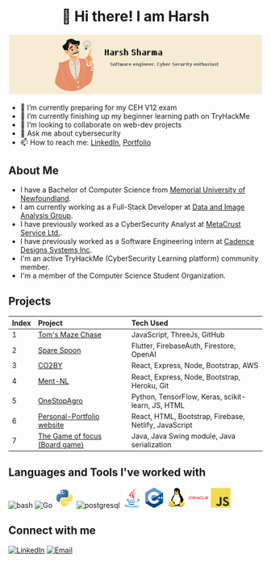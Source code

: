 <h1 align="center"> 👋  Hi there! I am Harsh </h1>

<img src="./images/Harsh Sharma.svg" alt="Harsh Sharma banner">

- 🔭 I’m currently preparing for my CEH V12 exam
- 🌱 I’m currently finishing up my beginner learning path on TryHackMe
- 👯 I’m looking to collaborate on web-dev projects
- 💬 Ask me about cybersecurity
- 📫 How to reach me: [LinkedIn](https://www.linkedin.com/in/king-knight-harsh/), [Portfolio](https://hsharma.info/)

## About Me

- I have a Bachelor of Computer Science from [Memorial University of Newfoundland](https://mun.ca/).
- I am currently working as a Full-Stack Developer at [Data and Image Analysis Group](https://diaglab.cs.mun.ca/).
- I have previously worked as a CyberSecurity Analyst at [MetaCrust Service Ltd.](https://www.metacrust.ca/).
- I have previously worked as a Software Engineering intern at [Cadence Designs Systems Inc](https://www.cadence.com/en_US/home.html).
- I'm an active TryHackMe (CyberSecurity Learning platform) community member.
- I'm a member of the Computer Science Student Organization.

## Projects

| Index | Project                                                                                       | Tech Used                                             |
| :---- | :-------------------------------------------------------------------------------------------- | :---------------------------------------------------- |
| 1     | [Tom's Maze Chase](https://project.hsharma.info/)                                             | JavaScript, ThreeJs, GitHub                           |
| 2     | [Spare Spoon](https://youtube.com/watch?v=11lew5w7Lvs)                                        | Flutter, FirebaseAuth, Firestore, OpenAI              |
| 3     | [CO2BY](https://devpost.com/software/co2by)                                                   | React, Express, Node, Bootstrap, AWS                  |
| 4     | [Ment-NL](https://projectone.hsharma.info)                                                    | React, Express, Node, Bootstrap, Heroku, Git          |
| 5     | [OneStopAgro](https://devpost.com/software/one-stop-agro)                                     | Python, TensorFlow, Keras, scikit-learn, JS, HTML     |
| 6     | [Personal-Portfolio website](https://hsharma.info)                                            | React, HTML, Bootstrap, Firebase, Netlify, JavaScript |
| 7     | [The Game of focus (Board game)](https://github.com/king-knight-harsh/comp2005-fall21-group4) | Java, Java Swing module, Java serialization           |

## Languages and Tools I've worked with

<div style="text-align: left;">
  <img src="https://skorpil.cz/sites/default/files/2022-01/1200px-Bash_Logo_Colored.svg_.png" alt="bash" width="40" height="40" />
  <img src="https://go.dev/images/go-logo-white.svg" alt="Go" width="40" height="40" />
  <img src="https://raw.githubusercontent.com/devicons/devicon/master/icons/python/python-original.svg" alt="python" width="40" height="40" />
  <img src="https://www.postgresql.org/media/img/about/press/elephant.png" alt="postgresql" width="40" height="40" />
  <img src="https://raw.githubusercontent.com/devicons/devicon/master/icons/java/java-original.svg" alt="java" width="40" height="40" />
  <img src="https://raw.githubusercontent.com/devicons/devicon/master/icons/cplusplus/cplusplus-original.svg" alt="cplusplus" width="40" height="40" />
  <img src="https://raw.githubusercontent.com/devicons/devicon/master/icons/linux/linux-original.svg" alt="linux" width="40" height="40" />
  <img src="https://raw.githubusercontent.com/devicons/devicon/master/icons/oracle/oracle-original.svg" alt="oracle" width="40" height="40" />
  <img src="https://raw.githubusercontent.com/devicons/devicon/master/icons/javascript/javascript-original.svg" alt="javascript" width="40" height="40" />
</div>

## Connect with me

<div style="text-align: left;">
  <a href="https://www.linkedin.com/in/king-knight-harsh/"><img src="https://raw.githubusercontent.com/rahuldkjain/github-profile-readme-generator/master/src/images/icons/Social/linked-in-alt.svg" alt="LinkedIn" width="40" height="40" /></a>
  <a href="mailto:hsharma@mun.ca"><img src="https://cdn.iconscout.com/icon/free/png-256/mail-2844876-2365225.png" alt="Email" width="40" height="40" /></a>
</div>
